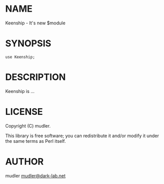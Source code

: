 # NAME

Keenship - It's new $module

# SYNOPSIS

    use Keenship;

# DESCRIPTION

Keenship is ...

# LICENSE

Copyright (C) mudler.

This library is free software; you can redistribute it and/or modify
it under the same terms as Perl itself.

# AUTHOR

mudler <mudler@dark-lab.net>
